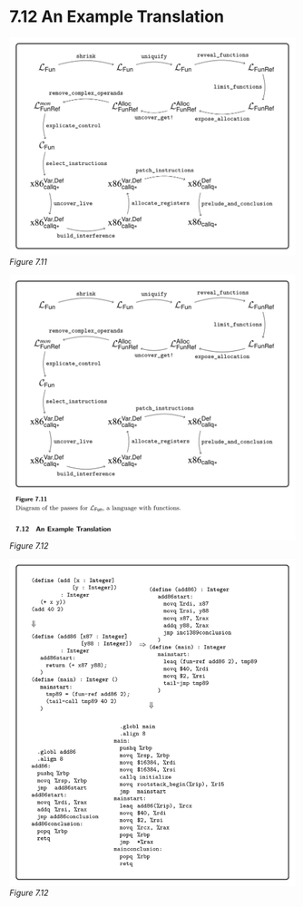 # 7.12 An Example Translation

![Figure 7.11...](images/page_157_vector_cluster_354.png)
*Figure 7.11*

![Figure 7.12...](images/page_157_vector_cluster_418.png)
*Figure 7.12*

![Figure 7.12...](images/page_158_vector_cluster_496.png)
*Figure 7.12*

